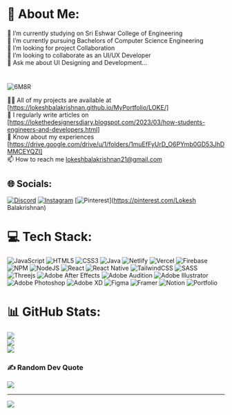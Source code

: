 # 💫 About Me:

🔭 I’m currently studying on Sri Eshwar College of Engineering<br>🌱 I’m currently pursuing Bachelors of Computer Science Engineering<br>🤝 I’m looking for project Collaboration<br>👯 I’m looking to collaborate as an UI/UX Developer<br>💬 Ask me about UI Designing and Development...<br>

#
![6M8R](https://user-images.githubusercontent.com/107316771/224473831-8bde5aa5-5ea3-4440-b0ae-1826792fc16a.gif)<br>


👨‍💻 All of my projects are available at [https://lokeshbalakrishnan.github.io/MyPortfolio/LOKE/]<br>📝 I regularly write articles on [https://lokethedesignersdiary.blogspot.com/2023/03/how-students-engineers-and-developers.html]<br>📄 Know about my experiences [https://drive.google.com/drive/u/1/folders/1muEfFyUrD_O6PYmb0GD53JhDMMCEYQZI]<br>📫 How to reach me lokeshbalakrishnan21@gmail.com


## 🌐 Socials:
[![Discord](https://img.shields.io/badge/Discord-%237289DA.svg?logo=discord&logoColor=white)](https://discord.gg/Lokesh) [![Instagram](https://img.shields.io/badge/Instagram-%23E4405F.svg?logo=Instagram&logoColor=white)](https://instagram.com/lokesh_balakrishnan) [![Pinterest](https://img.shields.io/badge/Pinterest-%23E60023.svg?logo=Pinterest&logoColor=white)](https://pinterest.com/Lokesh Balakrishnan) 

# 💻 Tech Stack:
![JavaScript](https://img.shields.io/badge/javascript-%23323330.svg?style=for-the-badge&logo=javascript&logoColor=%23F7DF1E) ![HTML5](https://img.shields.io/badge/html5-%23E34F26.svg?style=for-the-badge&logo=html5&logoColor=white) ![CSS3](https://img.shields.io/badge/css3-%231572B6.svg?style=for-the-badge&logo=css3&logoColor=white) ![Java](https://img.shields.io/badge/java-%23ED8B00.svg?style=for-the-badge&logo=java&logoColor=white) ![Netlify](https://img.shields.io/badge/netlify-%23000000.svg?style=for-the-badge&logo=netlify&logoColor=#00C7B7) ![Vercel](https://img.shields.io/badge/vercel-%23000000.svg?style=for-the-badge&logo=vercel&logoColor=white) ![Firebase](https://img.shields.io/badge/firebase-%23039BE5.svg?style=for-the-badge&logo=firebase) ![NPM](https://img.shields.io/badge/NPM-%23000000.svg?style=for-the-badge&logo=npm&logoColor=white) ![NodeJS](https://img.shields.io/badge/node.js-6DA55F?style=for-the-badge&logo=node.js&logoColor=white) ![React](https://img.shields.io/badge/react-%2320232a.svg?style=for-the-badge&logo=react&logoColor=%2361DAFB) ![React Native](https://img.shields.io/badge/react_native-%2320232a.svg?style=for-the-badge&logo=react&logoColor=%2361DAFB) ![TailwindCSS](https://img.shields.io/badge/tailwindcss-%2338B2AC.svg?style=for-the-badge&logo=tailwind-css&logoColor=white) ![SASS](https://img.shields.io/badge/SASS-hotpink.svg?style=for-the-badge&logo=SASS&logoColor=white) ![Threejs](https://img.shields.io/badge/threejs-black?style=for-the-badge&logo=three.js&logoColor=white) ![Adobe After Effects](https://img.shields.io/badge/Adobe%20After%20Effects-9999FF.svg?style=for-the-badge&logo=Adobe%20After%20Effects&logoColor=white) ![Adobe Audition](https://img.shields.io/badge/Adobe%20Audition-9999FF.svg?style=for-the-badge&logo=Adobe%20Audition&logoColor=white) ![Adobe Illustrator](https://img.shields.io/badge/adobeillustrator-%23FF9A00.svg?style=for-the-badge&logo=adobeillustrator&logoColor=white) ![Adobe Photoshop](https://img.shields.io/badge/adobephotoshop-%2331A8FF.svg?style=for-the-badge&logo=adobephotoshop&logoColor=white) ![Adobe XD](https://img.shields.io/badge/Adobe%20XD-470137?style=for-the-badge&logo=Adobe%20XD&logoColor=#FF61F6) 	![Figma](https://img.shields.io/badge/figma-%23F24E1E.svg?style=for-the-badge&logo=figma&logoColor=white) ![Framer](https://img.shields.io/badge/Framer-black?style=for-the-badge&logo=framer&logoColor=blue) ![Notion](https://img.shields.io/badge/Notion-%23000000.svg?style=for-the-badge&logo=notion&logoColor=white) ![Portfolio](https://img.shields.io/badge/Portfolio-%23000000.svg?style=for-the-badge&logo=firefox&logoColor=#FF7139)
# 📊 GitHub Stats:
![](https://github-readme-stats.vercel.app/api?username=LokeshBalakrishnan&theme=radical&hide_border=false&include_all_commits=true&count_private=false)<br/>
![](https://github-readme-streak-stats.herokuapp.com/?user=LokeshBalakrishnan&theme=radical&hide_border=false)<br/>
![](https://github-readme-stats.vercel.app/api/top-langs/?username=LokeshBalakrishnan&theme=radical&hide_border=false&include_all_commits=true&count_private=false&layout=compact)

### ✍️ Random Dev Quote
![](https://quotes-github-readme.vercel.app/api?type=vetical&theme=radical)

---
[![](https://visitcount.itsvg.in/api?id=LokeshBalakrishnan&icon=0&color=0)](https://visitcount.itsvg.in)

<!-- Proudly created with GPRM ( https://gprm.itsvg.in ) -->
